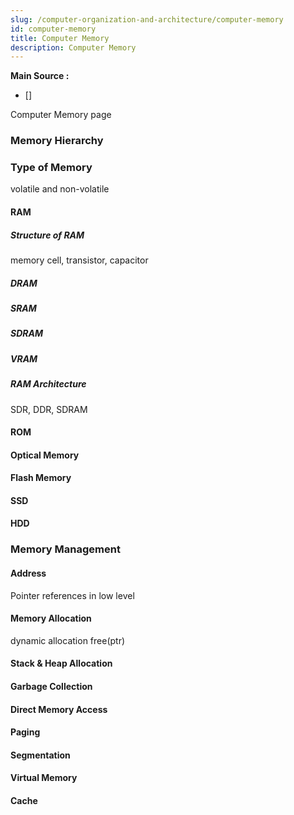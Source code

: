 ```yaml
---
slug: /computer-organization-and-architecture/computer-memory
id: computer-memory
title: Computer Memory
description: Computer Memory
---
```


**Main Source :**

- []

Computer Memory page

### Memory Hierarchy

### Type of Memory

volatile and non-volatile

#### RAM

##### Structure of RAM

memory cell, transistor, capacitor

##### DRAM

##### SRAM

##### SDRAM

##### VRAM

##### RAM Architecture

SDR, DDR, SDRAM

#### ROM

#### Optical Memory

#### Flash Memory

#### SSD

#### HDD

### Memory Management

#### Address

Pointer references in low level

#### Memory Allocation

dynamic allocation
free(ptr)

#### Stack & Heap Allocation

#### Garbage Collection

#### Direct Memory Access

#### Paging

#### Segmentation

#### Virtual Memory

#### Cache
